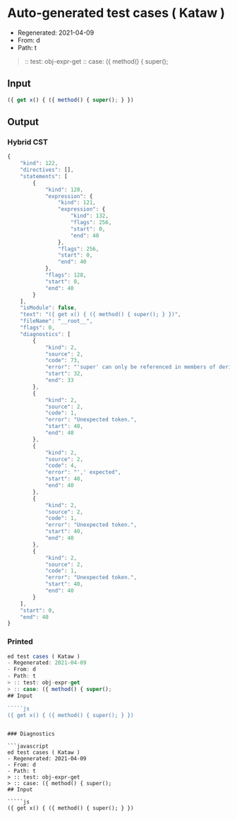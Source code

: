# Auto-generated test cases ( Kataw )
- Regenerated: 2021-04-09
- From: d
- Path: t
> :: test: obj-expr-get
> :: case: ({ method() { super();
## Input

`````js
({ get x() { ({ method() { super(); } })
`````

## Output

### Hybrid CST

```javascript
{
    "kind": 122,
    "directives": [],
    "statements": [
        {
            "kind": 120,
            "expression": {
                "kind": 121,
                "expression": {
                    "kind": 132,
                    "flags": 256,
                    "start": 0,
                    "end": 40
                },
                "flags": 256,
                "start": 0,
                "end": 40
            },
            "flags": 128,
            "start": 0,
            "end": 40
        }
    ],
    "isModule": false,
    "text": "({ get x() { ({ method() { super(); } })",
    "fileName": "__root__",
    "flags": 0,
    "diagnostics": [
        {
            "kind": 2,
            "source": 2,
            "code": 73,
            "error": "'super' can only be referenced in members of derived classes or object literal expressions",
            "start": 32,
            "end": 33
        },
        {
            "kind": 2,
            "source": 2,
            "code": 1,
            "error": "Unexpected token.",
            "start": 40,
            "end": 40
        },
        {
            "kind": 2,
            "source": 2,
            "code": 4,
            "error": "',' expected",
            "start": 40,
            "end": 40
        },
        {
            "kind": 2,
            "source": 2,
            "code": 1,
            "error": "Unexpected token.",
            "start": 40,
            "end": 40
        },
        {
            "kind": 2,
            "source": 2,
            "code": 1,
            "error": "Unexpected token.",
            "start": 40,
            "end": 40
        }
    ],
    "start": 0,
    "end": 40
}
```

### Printed

```javascript
ed test cases ( Kataw )
- Regenerated: 2021-04-09
- From: d
- Path: t
> :: test: obj-expr-get
> :: case: ({ method() { super();
## Input

`````js
({ get x() { ({ method() { super(); } })
`````
```

### Diagnostics

```javascript
ed test cases ( Kataw )
- Regenerated: 2021-04-09
- From: d
- Path: t
> :: test: obj-expr-get
> :: case: ({ method() { super();
## Input

`````js
({ get x() { ({ method() { super(); } })
`````
```

